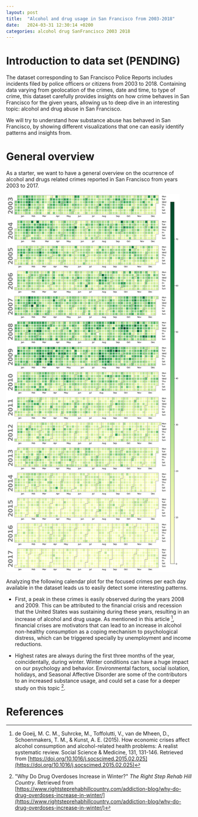```yaml
---
layout: post
title:  "Alcohol and drug usage in San Francisco from 2003-2018"
date:   2024-03-31 12:30:14 +0200
categories: alcohol drug SanFrancisco 2003 2018
---
```


# Introduction to data set (PENDING)

The dataset corresponding to San Francisco Police Reports includes incidents filed by police officers or citizens from 2003 to 2018. Containing data varying from geolocation of the crimes, date and time, to type of crime, this dataset carefully provides insights on how crime behaves in San Francisco for the given years, allowing us to deep dive in an interesting topic: alcohol and drug abuse in San Francisco.

We will try to understand how substance abuse has behaved in San Francisco, by showing different visualizations that one can easily identify patterns and insights from.

# General overview

As a starter, we want to have a general overview on the ocurrence of alcohol and drugs related crimes reported in San Francisco from years 2003 to 2017. 

![Calendar plot](/images/crimes_calendar.png)

Analyzing the following calendar plot for the focused crimes per each day available in the dataset leads us to easily detect some interesting patterns. 

* First, a peak in these crimes is easily observed during the years 2008 and 2009. This can be attributed to the financial crisis and recession that the United States was sustaining during these years, resulting in an increase of alcohol and drug usage. As mentioned in this article [^Crisis], financial crises are motivators that can lead to an increase in alcohol non-healthy consumption as a coping mechanism to psychological distress, which can be triggered specially by unemployment and income reductions.

* Highest rates are always during the first three months of the year, coincidentally, during winter. Winter conditions can have a huge impact on our psychology and behavior. Environmental factors, social isolation, holidays, and Seasonal Affective Disorder are some of the contributors to an increased substance usage, and could set a case for a deeper study on this topic [^Winter].






# References

[^Crisis]: de Goeij, M. C. M., Suhrcke, M., Toffolutti, V., van de Mheen, D., Schoenmakers, T. M., & Kunst, A. E. (2015). How economic crises affect alcohol consumption and alcohol-related health problems: A realist systematic review. Social Science & Medicine, 131, 131-146. Retrieved from [https://doi.org/10.1016/j.socscimed.2015.02.025](https://doi.org/10.1016/j.socscimed.2015.02.025)

[^Winter]: "Why Do Drug Overdoses Increase in Winter?" *The Right Step Rehab Hill Country*. Retrieved from [https://www.rightsteprehabhillcountry.com/addiction-blog/why-do-drug-overdoses-increase-in-winter/](https://www.rightsteprehabhillcountry.com/addiction-blog/why-do-drug-overdoses-increase-in-winter/)

